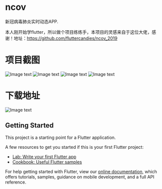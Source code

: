 # ncov

新冠病毒肺炎实时动态APP.

本人刚开始学flutter，所以做个项目练练手，本项目的灵感来自于这位大佬，感谢！地址：https://github.com/fluttercandies/ncov_2019

# 项目截图
![Image text](https://github.com/BenXi630/flutter_ncov/blob/master/github-img/WechatIMG1.jpeg)
![Image text](https://github.com/BenXi630/flutter_ncov/blob/master/github-img/WechatIMG2.jpeg)
![Image text](https://github.com/BenXi630/flutter_ncov/blob/master/github-img/WechatIMG3.jpeg)
![Image text](https://github.com/BenXi630/flutter_ncov/blob/master/github-img/WechatIMG4.jpeg)

# 下载地址
![Image text](https://github.com/BenXi630/flutter_ncov/blob/master/github-img/WechatIMG4.jpeg)

## Getting Started
This project is a starting point for a Flutter application.

A few resources to get you started if this is your first Flutter project:

- [Lab: Write your first Flutter app](https://flutter.dev/docs/get-started/codelab)
- [Cookbook: Useful Flutter samples](https://flutter.dev/docs/cookbook)

For help getting started with Flutter, view our
[online documentation](https://flutter.dev/docs), which offers tutorials,
samples, guidance on mobile development, and a full API reference.
